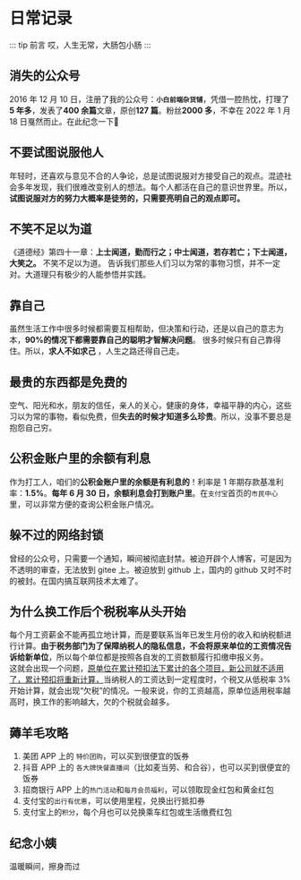 # 日常记录

::: tip 前言
哎，人生无常，大肠包小肠
:::

## 消失的公众号

2016 年 12 月 10 日，注册了我的公众号：**`小白前端杂货铺`**，凭借一腔热忱，打理了**5 年多**，发表了**400 余篇**文章，原创**127 篇**。粉丝**2000 多**，不幸在 2022 年 1 月 18 日戛然而止。在此纪念一下:pray:
<img :src="$withBase('/life/l1.png')" class="medium-zoom-image"/>

## 不要试图说服他人

年轻时，还喜欢与意见不合的人争论，总是试图说服对方接受自己的观点。混迹社会多年发现，我们很难改变别人的想法。每个人都活在自己的意识世界里。所以，**试图说服对方的努力大概率是徒劳的，只需要亮明自己的观点即可。**

## 不笑不足以为道

《道德经》第四十一章：**上士闻道，勤而行之；中士闻道，若存若亡；下士闻道，大笑之。** 不笑不足以为道。 告诉我们那些人们习以为常的事物习惯，并不一定对。大道理只有极少的人能参悟并实践。

## 靠自己

虽然生活工作中很多时候都需要互相帮助，但决策和行动，还是以自己的意志为本，**90%的情况下都需要靠自己的聪明才智解决问题**。 很多时候只有自己靠得住。所以，**求人不如求己** ，人生之路还得自己走。

## 最贵的东西都是免费的

空气、阳光和水，朋友的信任，亲人的关心，健康的身体，幸福平静的内心，这些习以为常的事物，看似免费，但**失去的时候才知道多么珍贵**。所以，没事不要总是抱怨自己穷。

## 公积金账户里的余额有利息

作为打工人，咱们的**公积金账户里的余额是有利息的**！利率是 1 年期存款基准利率：**1.5%**。**每年 6 月 30 日，余额利息会打到账户里**。在`支付宝`首页的`市民中心`里，可以非常方便的查询公积金账户情况。

## 躲不过的网络封锁

曾经的公众号，只需要一个通知，瞬间被彻底封禁。被迫开辟个人博客，可是因为不透明的审查，无法放到 gitee 上。被迫放到 github 上，国内的 github 又时不时的被封。在国内搞互联网技术太难了。

## 为什么换工作后个税税率从头开始

每个月工资薪金不能再孤立地计算，而是要联系当年已发生月份的收入和纳税额进行计算。**由于税务部门为了保障纳税人的隐私信息，不会将原来单位的工资情况告诉给新单位**，所以每个单位都是按照各自发的工资数额履行扣缴申报义务。  
这就会出现一个问题，<u>原单位在累计预扣法下累计的各个项目，新公司就不适用了，累计预扣将重新计算，</u>当纳税人的工资达到一定程度时，个税又从低税率 3%开始计算，就会出现“欠税”的情况。一般来说，你的工资越高，原单位适用税率越高时，换工作的影响越大，欠的个税就会越多。

## 薅羊毛攻略

1. 美团 APP 上的 `特价团购`，可以买到很便宜的饭券
2. 抖音 APP 上的 `各大牌快餐直播间`（比如麦当劳、和合谷），也可以买到很便宜的饭券
3. 招商银行 APP 上的`热门活动`和`每月会员福利`，可以领取现金红包和黄金红包
4. 支付宝的`出行有优惠`，可以使用里程，兑换出行抵扣券
5. 支付宝上的`积分`，每个月也可以兑换乘车红包或生活缴费红包

## 纪念小姨

温暖瞬间，擦身而过<br>
<img :src="$withBase('/life/tianpeng.jpg')" class="medium-zoom-image" style="width:35%"/>
